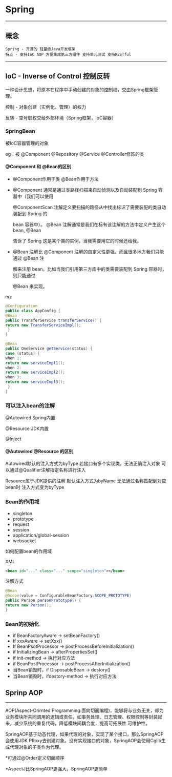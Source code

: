 # Spring

------



## 概念

```
Spring - 开源的 轻量级Java开发框架
特点 - 支持IoC AOP 方便集成第三方组件 支持单元测试 支持RESTful 
```

---



## IoC - Inverse of Control 控制反转

一种设计思想，将原本在程序中手动创建的对象的控制权，交由Spring框架管理。

控制 - 对象创建（实例化、管理）的权力

反转 - 空号职权交给外部环境（Spring框架，IoC容器）

### SpringBean

被IoC容器管理的对象 

eg：被 @Component @Repository @Service @Controller修饰的类

#### @Component 和 @Bean的区别

- @Component作用于类 @Bean作用于方法

- @Component 通常是通过类路径扫描来⾃动侦测以及⾃动装配到 Spring 容器中（我们可以使⽤

  @ComponentScan 注解定义要扫描的路径从中找出标识了需要装配的类⾃动装配到 Spring 的

  bean 容器中）。 @Bean 注解通常是我们在标有该注解的⽅法中定义产⽣这个 bean, @Bean

  告诉了 Spring 这是某个类的实例，当我需要⽤它的时候还给我。

- @Bean 注解⽐ @Component 注解的⾃定义性更强，⽽且很多地⽅我们只能通过 @Bean 注

  解来注册 bean。⽐如当我们引⽤第三⽅库中的类需要装配到 Spring 容器时，则只能通过

  @Bean 来实现。

eg:

```java
@Configuration
public class AppConfig {
@Bean
public TransferService transferService() {
return new TransferServiceImpl();
 }
}

@Bean
public OneService getService(status) {
case (status) {
when 1:
return new serviceImpl1();
when 2:
return new serviceImpl2();
when 3:
return new serviceImpl3();
 }
}
```

### 可以注入bean的注解

@Autowired Spring内置

@Resource JDK内置

@Inject

#### @Autowired @Resource 的区别

Autowired默认的注入方式为byType 若接口有多个实现类，无法正确注入对象 可以通过@Qualifier注解指定名称进行注入

Resource属于JDK提供的注解 默认注入方式为byName 无法通过名称匹配到对应bean时 注入方式变为byType

### Bean的作用域

- singleton
- prototype
- request
- session
- application/global-session
- websocket

如何配置bean的作用域 

XML

```xml
<bean id="..." class="..." scope="singleton"></bean>
```

注解方式

```java
@Bean
@Scope(value = ConfigurableBeanFactory.SCOPE_PROTOTYPE)
public Person personPrototype() {
return new Person();
}
```

### Bean的初始化

- if BeanFactoryAware -> setBeanFactory()
- If xxxAware -> setXxx()
- If BeanPsotProcessor -> postProcessBeforeInitialization()
- if InitializingBean -> afterPropertiesSet()
- if init-method -> 执行对应方法
- if BeanPostProcessor -> postProcessAfterInitialization()
- 当Bean销毁时，if DisposableBean -> destory()
- 当Bean销毁时，ifdestory-method -> 执行对应方法



## Sprinp AOP

---

AOP(Aspect-Orirnted Programming:面向切面编程)，能够将与业务无关，却为业务模块所共同调用的逻辑或责任，如事务处理、日志管理、权限控制等封装起来，减少系统的重复代码，降低模块间耦合度，提高可拓展性 可维护性。

SpringAOP基于动态代理，如果代理的对象，实现了某个接口，那么SpringAOP会使用JDK PRoxy去创建对象。没有实现接口的对象，SpringAOP会使用Cglib生成代理对象的子类作为代理。



*可通过@Order定义切面顺序

*AspectJ比SpringAOP更强大，SpringAOP更简单

